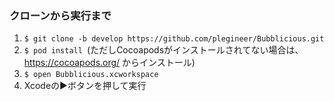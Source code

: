 ### クローンから実行まで
1. ```$ git clone -b develop https://github.com/plegineer/Bubblicious.git```
2. ```$ pod install ```(ただしCocoapodsがインストールされてない場合は、https://cocoapods.org/ からインストール)
3. ```$ open Bubblicious.xcworkspace```
4. Xcodeの▶ボタンを押して実行